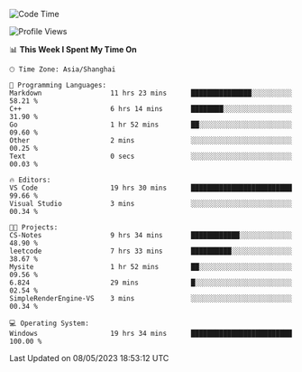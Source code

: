 <!--START_SECTION:waka-->
![Code Time](http://img.shields.io/badge/Code%20Time-916%20hrs%2036%20mins-blue)

![Profile Views](http://img.shields.io/badge/Profile%20Views-0-blue)

📊 **This Week I Spent My Time On** 

```text
🕑︎ Time Zone: Asia/Shanghai

💬 Programming Languages: 
Markdown                 11 hrs 23 mins      ███████████████░░░░░░░░░░   58.21 % 
C++                      6 hrs 14 mins       ████████░░░░░░░░░░░░░░░░░   31.90 % 
Go                       1 hr 52 mins        ██░░░░░░░░░░░░░░░░░░░░░░░   09.60 % 
Other                    2 mins              ░░░░░░░░░░░░░░░░░░░░░░░░░   00.25 % 
Text                     0 secs              ░░░░░░░░░░░░░░░░░░░░░░░░░   00.03 % 

🔥 Editors: 
VS Code                  19 hrs 30 mins      █████████████████████████   99.66 % 
Visual Studio            3 mins              ░░░░░░░░░░░░░░░░░░░░░░░░░   00.34 % 

🐱‍💻 Projects: 
CS-Notes                 9 hrs 34 mins       ████████████░░░░░░░░░░░░░   48.90 % 
leetcode                 7 hrs 33 mins       ██████████░░░░░░░░░░░░░░░   38.67 % 
Mysite                   1 hr 52 mins        ██░░░░░░░░░░░░░░░░░░░░░░░   09.56 % 
6.824                    29 mins             █░░░░░░░░░░░░░░░░░░░░░░░░   02.54 % 
SimpleRenderEngine-VS    3 mins              ░░░░░░░░░░░░░░░░░░░░░░░░░   00.34 % 

💻 Operating System: 
Windows                  19 hrs 34 mins      █████████████████████████   100.00 % 
```


 Last Updated on 08/05/2023 18:53:12 UTC
<!--END_SECTION:waka-->